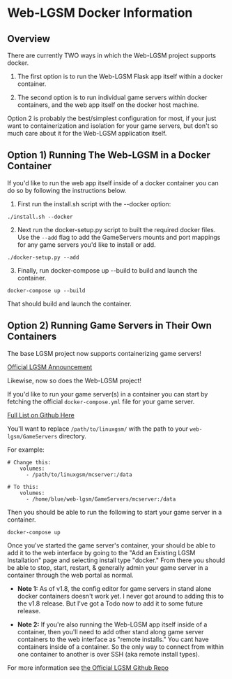 # Web-LGSM Docker Information

## Overview

There are currently TWO ways in which the Web-LGSM project supports docker.

1. The first option is to run the Web-LGSM Flask app itself within a docker
   container.

2. The second option is to run individual game servers within docker
   containers, and the web app itself on the docker host machine.

Option 2 is probably the best/simplest configuration for most, if your just
want to containerization and isolation for your game servers, but don't so much
care about it for the Web-LGSM application itself.

## Option 1) Running The Web-LGSM in a Docker Container

If you'd like to run the web app itself inside of a docker container you can do
so by following the instructions below.

1. First run the install.sh script with the --docker option:
```
./install.sh --docker
```

2. Next run the docker-setup.py script to built the required docker files. Use
the `--add` flag to add the GameServers mounts and port mappings for any game
servers you'd like to install or add.
```
./docker-setup.py --add
```

3. Finally, run docker-compose up --build to build and launch the container.
```
docker-compose up --build
```

That should build and launch the container.

## Option 2) Running Game Servers in Their Own Containers

The base LGSM project now supports containerizing game servers!

[Official LGSM Announcement](https://linuxgsm.com/2023/07/linuxgsm-introduces-docker-containers-finally/)

Likewise, now so does the Web-LGSM project!

If you'd like to run your game server(s) in a container you can start by
fetching the official `docker-compose.yml` file for your game server.

[Full List on Github Here](https://github.com/GameServerManagers/docker-gameserver/tree/main/docker-compose)

You'll want to replace `/path/to/linuxgsm/` with the path to your
`web-lgsm/GameServers` directory.

For example:

```
# Change this:
    volumes:
      - /path/to/linuxgsm/mcserver:/data

# To this:
    volumes:
      - /home/blue/web-lgsm/GameServers/mcserver:/data
```

Then you should be able to run the following to start your game server in a
container.

```
docker-compose up
```

Once you've started the game server's container, your should be able to add it
to the web interface by going to the "Add an Existing LGSM Installation" page
and selecting install type "docker." From there you should be able to stop,
start, restart, & generally admin your game server in a container through the
web portal as normal.

* **Note 1:** As of v1.8, the config editor for game servers in stand alone
  docker containers doesn't work yet. I never got around to adding this to the
  v1.8 release. But I've got a Todo now to add it to some future release.

* **Note 2:** If you're also running the Web-LGSM app itself inside of a container,
  then you'll need to add other stand along game server containers to the web
  interface as "remote installs." You cant have containers inside of a container.
  So the only way to connect from within one container to another is over SSH
  (aka remote install types).

For more information see [the Official LGSM Github Repo](https://github.com/GameServerManagers/docker-gameserver/tree/main)



